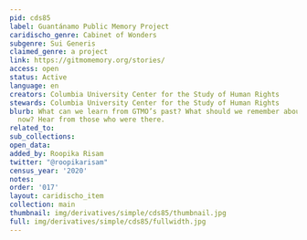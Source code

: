 ```yaml
---
pid: cds85
label: Guantánamo Public Memory Project
caridischo_genre: Cabinet of Wonders
subgenre: Sui Generis
claimed_genre: a project
link: https://gitmomemory.org/stories/
access: open
status: Active
language: en
creators: Columbia University Center for the Study of Human Rights
stewards: Columbia University Center for the Study of Human Rights
blurb: What can we learn from GTMO’s past? What should we remember about what’s happening
  now? Hear from those who were there.
related_to:
sub_collections:
open_data:
added_by: Roopika Risam
twitter: "@roopikarisam"
census_year: '2020'
notes:
order: '017'
layout: caridischo_item
collection: main
thumbnail: img/derivatives/simple/cds85/thumbnail.jpg
full: img/derivatives/simple/cds85/fullwidth.jpg
---
```

